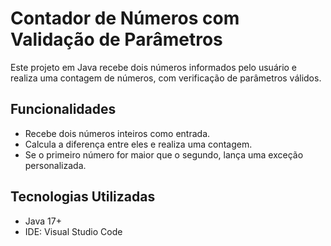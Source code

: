 # Contador de Números com Validação de Parâmetros

Este projeto em Java recebe dois números informados pelo usuário e realiza uma contagem de números, com verificação de parâmetros válidos.

## Funcionalidades

- Recebe dois números inteiros como entrada.
- Calcula a diferença entre eles e realiza uma contagem.
- Se o primeiro número for maior que o segundo, lança uma exceção personalizada.

## Tecnologias Utilizadas

- Java 17+
- IDE: Visual Studio Code

